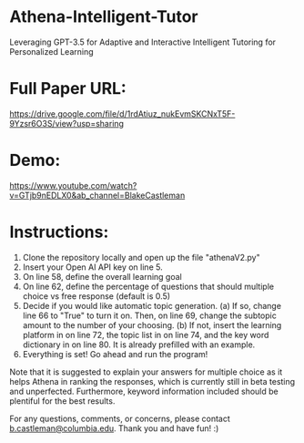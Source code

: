 # Athena-Intelligent-Tutor
Leveraging GPT-3.5 for Adaptive and Interactive Intelligent Tutoring for Personalized Learning

# Full Paper URL:
https://drive.google.com/file/d/1rdAtiuz_nukEvmSKCNxT5F-9Yzsr6O3S/view?usp=sharing

# Demo:
https://www.youtube.com/watch?v=GTjb9nEDLX0&ab_channel=BlakeCastleman

# Instructions:

1. Clone the repository locally and open up the file "athenaV2.py"
2. Insert your Open AI API key on line 5.
3. On line 58, define the overall learning goal
4. On line 62, define the percentage of questions that should multiple choice vs free response (default is 0.5)
5. Decide if you would like automatic topic generation. 
    (a) If so, change line 66 to "True" to turn it on. Then, on line 69, change the subtopic amount to the number of your choosing.
    (b) If not, insert the learning platform in on line 72, the topic list in on line 74, and the key word dictionary in on line 80. It is already prefilled with an example.
6. Everything is set! Go ahead and run the program!


Note that it is suggested to explain your answers for multiple choice as it helps Athena in ranking the responses, which is currently still in beta testing and unperfected. Furthermore, keyword information included should be plentiful for the best results.

For any questions, comments, or concerns, please contact b.castleman@columbia.edu. Thank you and have fun! :)
